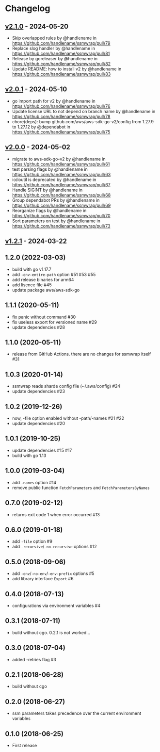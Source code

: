 # Changelog

## [v2.1.0](https://github.com/handlename/ssmwrap/compare/v2.0.1...v2.1.0) - 2024-05-20
- Skip overlapped rules by @handlename in https://github.com/handlename/ssmwrap/pull/79
- Replace slog handler by @handlename in https://github.com/handlename/ssmwrap/pull/81
- Release by goreleaser by @handlename in https://github.com/handlename/ssmwrap/pull/82
- Update README: how to install v2 by @handlename in https://github.com/handlename/ssmwrap/pull/83

## [v2.0.1](https://github.com/handlename/ssmwrap/compare/v2.0.0...v2.0.1) - 2024-05-10
- go import path for v2 by @handlename in https://github.com/handlename/ssmwrap/pull/76
- Update license URL to not depend on branch name by @handlename in https://github.com/handlename/ssmwrap/pull/78
- chore(deps): bump github.com/aws/aws-sdk-go-v2/config from 1.27.9 to 1.27.12 by @dependabot in https://github.com/handlename/ssmwrap/pull/75

## [v2.0.0](https://github.com/handlename/ssmwrap/compare/v1.2.2...v2.0.0) - 2024-05-02
- migrate to aws-sdk-go-v2 by @handlename in https://github.com/handlename/ssmwrap/pull/61
- test parsing flags by @handlename in https://github.com/handlename/ssmwrap/pull/63
- io/ioutil is deprecated by @handlename in https://github.com/handlename/ssmwrap/pull/67
- Handle SIGINT by @handlename in https://github.com/handlename/ssmwrap/pull/68
- Group dependabot PRs by @handlename in https://github.com/handlename/ssmwrap/pull/69
- Reorganize flags by @handlename in https://github.com/handlename/ssmwrap/pull/70
- Sort parameters on test by @handlename in https://github.com/handlename/ssmwrap/pull/73

## [v1.2.1](https://github.com/handlename/ssmwrap/compare/v1.2.1...v1.2.1) - 2024-03-22

## 1.2.0 (2022-03-03)

- build with go v1.17.7
- add `-env-entire-path` option #51 #53 #55
- add release binaries for arm64
- add lisence file #45
- update package aws/aws-sdk-go

## 1.1.1 (2020-05-11)

- fix panic without command #30
- fix useless export for versioned name #29
- update dependencies #28

## 1.1.0 (2020-05-11)

- release from GitHub Actions. there are no changes for ssmwrap itself #31

## 1.0.3 (2020-01-14)

- ssmwrap reads sharde config file (~/.aws/config) #24
- update dependencies #23

## 1.0.2 (2019-12-26)

- now, -file option enabled without -path/-names #21 #22
- update dependencies #20

## 1.0.1 (2019-10-25)

- update dependencies #15 #17
- build with go 1.13

## 1.0.0 (2019-03-04)

- add `-names` option #14
- remove public function `FetchParameters` and `FetchParametersByNames`

## 0.7.0 (2019-02-12)

- returns exit code 1 when error occurred #13

## 0.6.0 (2019-01-18)

- add `-file` option #9
- add `-recursive`/`-no-recursive` options #12

## 0.5.0 (2018-09-06)

- add `-env`/`-no-env`/`-env-prefix` options #5
- add library interface `Export` #6

## 0.4.0 (2018-07-13)

- configurations via environment variables #4

## 0.3.1 (2018-07-11)

- build without cgo. 0.2.1 is not worked...

## 0.3.0 (2018-07-04)

- added -retries flag #3

## 0.2.1 (2018-06-28)

- build without cgo

## 0.2.0 (2018-06-27)

- ssm parameters takes precedence over the current environment variables

## 0.1.0 (2018-06-25)

- First release
